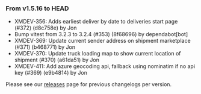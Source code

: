 ### From v1.5.16 to HEAD

- XMDEV-356: Adds earliest deliver by date to deliveries start page (#372) (d8c758e) by Jon
- Bump vitest from 3.2.3 to 3.2.4 (#353) (8f68696) by dependabot[bot]
- XMDEV-369: Update current sender address on shipment marketplace (#371) (b468771) by Jon
- XMDEV-370: Update truck loading map to show current location of shipment (#370) (a61da51) by Jon
- XMDEV-411: Add azure geocoding api, fallback using nominatim if no api key (#369) (e9b4814) by Jon

Please see our [releases](https://github.com/devxiongmao/truckin-along/releases/) page for previous changelogs per version.

